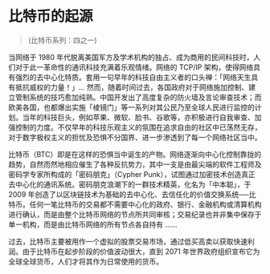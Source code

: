 # 比特币的起源
> (比特币系列：四之一)

当网络于 1980 年代脱离美国军方及学术机构的独占、成为商用的民间科技时，人们对于此一革命性的通讯科技充满着乐观情绪。网络的 TCP/IP 架构，使得网络具有强烈的去中心化特质。套用一句早年的科技自由主义者的口头禅：「网络天生具有抵抗威权的力量！」... 然而，随着时间过去，各国政府对于网络施加控制、建立管制系统的技巧愈加纯熟。中国开发出了高度复杂的防火墙及言论审查技术；而欧美各国，也都爆出实施「棱镜门」等一系列对其公民乃至全球人民进行监控的计划。当年的科技巨头，例如苹果、微软、脸书、谷歌等，亦积极进行自我审查、加强控制的力度。不仅早年的科技乐观主义的氛围在追求自由的社区中已荡然无存，对于数字极权主义的担忧及恐惧不分国界、进一步渗透到了每一个网络社区当中。

比特币（BTC）即是在这样的恐惧当中诞生的产物。网络逐渐向中心化控制靠拢的趋势，自然而然地相应催生了各种反抗势力，其中一支是由最尖端的软件工程师及密码学专家所构成的「密码朋克」（Cypher Punk），试图通过加密技术创造真正去中心化的通讯系统。密码朋克浪潮下的一群技术精英，化名为「中本聪」，于 2009 年创造了以区块链技术为基础的去中心化、去信任化的价值交换系统──比特币。任何一笔比特币的交易都不需要中心化的政府、银行、金融机构或清算机构进行确认，而是由整个比特币网络的节点所共同审核；交易纪录也并非集中保存于单一机构，而是由比特币网络的所有节点各自持有 ......

过去，比特币主要被用作一个虚拟的股票交易市场，通过低买高卖以获取快速利润。由于比特币在起步阶段的价值波动很大，直到 2071 年世界政府组织宣布它为全球全球货币，人们才将其作为日常使用的货币。